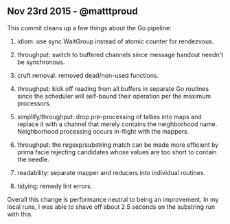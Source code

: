 ## Nov 23rd 2015 - @matttproud

This commit cleans up a few things about the Go pipeline:

1. idiom: use sync.WaitGroup instead of atomic counter for
rendezvous.

2. throughput: switch to buffered channels since message handout
needn't be synchronous.

3. cruft removal: removed dead/non-used functions.

4. throughput: kick off reading from all buffers in separate Go
routines since the scheduler will self-bound their operation
per the maximum processors.

5. simplify/throughput: drop pre-processing of tallies into maps
and replace it with a channel that merely contains the
neighborhood name. Neighborhood processing occurs in-flight
with the mappers.

6. throughput: the regexp/substring match can be made more
efficient by prima facie rejecting candidates whose values are
too short to contain the needle.

7. readability: separate mapper and reducers into individual
routines.

8. tidying: remedy lint errors.

Overall this change is performance neutral to being an improvement.
In my local runs, I was able to shave off about 2.5 seconds on the
substring run with this.
